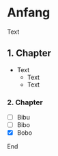 # Anfang 

Text

## 1. Chapter

- Text
  - Text
  - Text

### 2. Chapter

- [ ] Bibu
- [ ] Bibo
- [x] Bobo

End 
